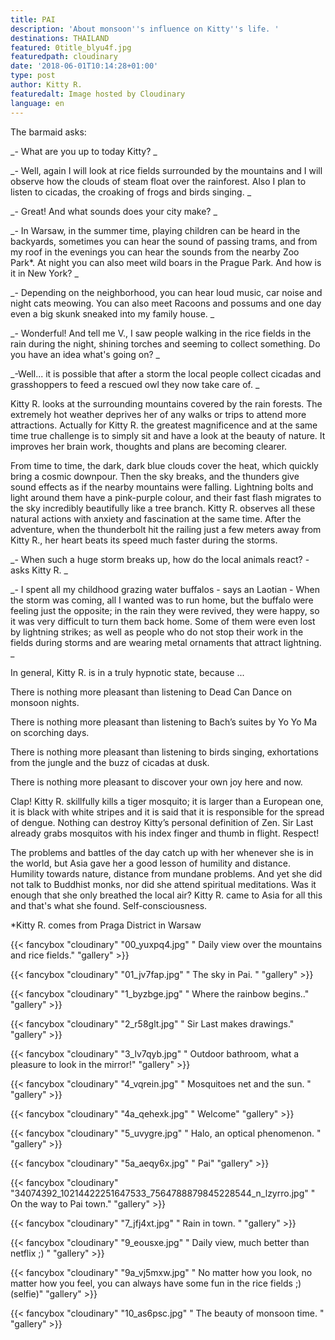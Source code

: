 ```yaml
---
title: PAI
description: 'About monsoon''s influence on Kitty''s life. '
destinations: THAILAND
featured: 0title_blyu4f.jpg
featuredpath: cloudinary
date: '2018-06-01T10:14:28+01:00'
type: post
author: Kitty R.
featuredalt: Image hosted by Cloudinary
language: en
---
```

The barmaid asks:

_\- What are you up to today Kitty?
_

_\- Well, again I will look at rice fields surrounded by the mountains and I will observe how the clouds of steam float over the rainforest. Also I plan to listen to cicadas, the croaking of frogs and birds singing.
_

_\- Great! And what sounds does your city make?
_

_\- In Warsaw, in the summer time, playing children can be heard in the backyards, sometimes you can hear the sound of passing trams, and from my roof in the evenings you can hear the sounds from the nearby Zoo Park*. At night you can also meet wild boars in the Prague Park. And how is it in New York?
_

_\- Depending on the neighborhood, you can hear loud music, car noise and night cats meowing. You can also meet Racoons and possums and one day even a big skunk sneaked into my family house.
_

_\- Wonderful! And tell me V., I saw people walking in the rice fields in the rain during the night, shining torches and seeming to collect something. Do you have an idea what's going on? 
_

_\-Well... it is possible that after a storm the local people collect cicadas and grasshoppers to feed a rescued owl they now take care of.
_

Kitty R. looks at the surrounding mountains covered by the rain forests. The extremely hot weather deprives her of any walks or trips to attend more attractions. Actually for Kitty R. the greatest magnificence and at the same time true challenge is to simply sit and have a look at the beauty of nature. It improves her brain work, thoughts and plans are becoming clearer. 

From time to time, the dark, dark blue clouds cover the heat, which quickly bring a cosmic downpour. Then the sky breaks, and the thunders give sound effects as if the nearby mountains were falling. Lightning bolts and light around them have a pink-purple colour, and their fast flash migrates to the sky incredibly beautifully like a tree branch. Kitty R. observes all these natural actions with anxiety and fascination at the same time. After the adventure, when the thunderbolt hit the railing just a few meters away from Kitty R., her heart beats its speed much faster during the storms. 

_\- When such a huge storm breaks up, how do the local animals react? - asks Kitty R.
_

_\- I spent all my childhood grazing water buffalos - says an Laotian - When the storm was coming, all I wanted was to run home, but the buffalo were feeling just the opposite; in the rain they were revived, they were happy, so it was very difficult to turn them back home. Some of them were even lost by lightning strikes; as well as people who do not stop their work in the fields during storms and are wearing metal ornaments that attract lightning.
_

In general, Kitty R. is in a truly hypnotic state, because ...

There is nothing more pleasant than listening to Dead Can Dance on monsoon nights.

There is nothing more pleasant than listening to Bach’s suites by Yo Yo Ma on scorching days.

There is nothing more pleasant than listening to birds singing, exhortations from the jungle and the buzz of cicadas at dusk.

There is nothing more pleasant to discover your own joy here and now.

Clap! Kitty R. skillfully kills a tiger mosquito; it is larger than a European one, it is black with white stripes and it is said that it is responsible for the spread of dengue. Nothing can destroy Kitty’s personal definition of Zen. Sir Last already grabs mosquitos with his index finger and thumb in flight. Respect!

The problems and battles of the day catch up with her whenever she is in the world, but Asia gave her a good lesson of humility and distance. Humility towards nature, distance from mundane problems. And yet she did not talk to Buddhist monks, nor did she attend spiritual meditations. Was it enough that she only breathed the local air? Kitty R. came to Asia for all this and that's what she found. Self-consciousness.

\*Kitty R. comes from Praga District in Warsaw 

{{< fancybox "cloudinary" "00_yuxpq4.jpg" "    Daily view over the mountains and rice fields." "gallery" >}}

{{< fancybox "cloudinary" "01_jv7fap.jpg" "    The sky in Pai. " "gallery" >}}

{{< fancybox "cloudinary" "1_byzbge.jpg" "    Where the rainbow begins.." "gallery" >}}

{{< fancybox "cloudinary" "2_r58glt.jpg" "    Sir Last makes drawings." "gallery" >}}

{{< fancybox "cloudinary" "3_lv7qyb.jpg" "    Outdoor bathroom, what a pleasure to look in the mirror!" "gallery" >}}

{{< fancybox "cloudinary" "4_vqrein.jpg" "    Mosquitoes net and the sun. " "gallery" >}}

{{< fancybox "cloudinary" "4a_qehexk.jpg" "    Welcome" "gallery" >}}

{{< fancybox "cloudinary" "5_uvygre.jpg" "    Halo, an optical phenomenon. " "gallery" >}}

{{< fancybox "cloudinary" "5a_aeqy6x.jpg" "    Pai" "gallery" >}}

{{< fancybox "cloudinary" "34074392_10214422251647533_7564788879845228544_n_lzyrro.jpg" "    On the way to Pai town." "gallery" >}}

{{< fancybox "cloudinary" "7_jfj4xt.jpg" "    Rain in town. " "gallery" >}}

{{< fancybox "cloudinary" "9_eousxe.jpg" "    Daily view, much better than netflix ;) " "gallery" >}}

{{< fancybox "cloudinary" "9a_vj5mxw.jpg" "    No matter how you look, no matter how you feel, you can always have some fun in the rice fields ;) (selfie)" "gallery" >}}

{{< fancybox "cloudinary" "10_as6psc.jpg" "    The beauty of monsoon time. " "gallery" >}}
